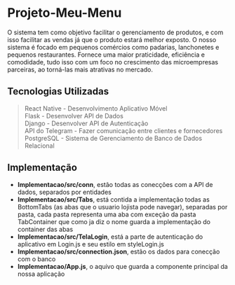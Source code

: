 # Projeto-Meu-Menu
O sistema tem como objetivo facilitar o gerenciamento de produtos, e com isso facilitar as vendas já que o produto estará melhor exposto.
O nosso sistema é focado em pequenos comércios como padarias, lanchonetes e pequenos restaurantes. 
Fornece uma maior praticidade, eficiência e comodidade, tudo isso com um foco no crescimento das microempresas parceiras, ao torná-las mais atrativas no mercado.


## Tecnologias Utilizadas 

> React Native - Desenvolvimento Aplicativo Móvel\
> Flask - Desenvolver API de Dados\
> Django - Desenvolver API de Autenticação\
> API do Telegram - Fazer comunicação entre clientes e fornecedores\
> PostgreSQL - Sistema de Gerenciamento de Banco de Dados Relacional


## Implementação

* **Implementacao/src/conn**, estão todas as conecções com a API de dados, separados por entidades
* **Implementacao/src/Tabs**, está contida a implementação todas as BottomTabs (as abas que o usuario lojista pode navegar), separadas por pasta, cada pasta representa uma aba com exceção da pasta TabContainer que como ja diz o nome guarda a implementação do container das abas
* **Implementacao/src/TelaLogin**, está a parte de autenticação do aplicativo em Login.js e seu estilo em styleLogin.js
* **Implementacao/src/connection.json**, estão os dados para conecção com o banco
* **Implementacao/App.js**, o aquivo que guarda a componente principal da nossa aplicação
